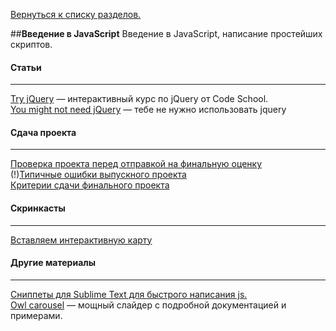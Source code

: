 [Вернуться к списку разделов.](../README.md)

##**Введение в JavaScript**
Введение в JavaScript, написание простейших скриптов.

#### Статьи
----------
[Try jQuery](https://www.codeschool.com/courses/try-jquery) — интерактивный курс по jQuery от Code School.<br>
[You might not need jQuery](http://youmightnotneedjquery.com/) — тебе не нужно использовать jquery



#### Сдача проекта
----------
[Проверка проекта перед отправкой на финальную оценку](https://www.youtube.com/watch?v=1Fs-L46dHpM)<br>
(!)[Типичные ошибки выпускного проекта](http://ourworkspace.ru/htmlacademy/blog/%D1%82%D0%B8%D0%BF%D0%B8%D1%87%D0%BD%D1%8B%D0%B5-%D0%BE%D1%88%D0%B8%D0%B1%D0%BA%D0%B8-%D0%B2%D1%8B%D0%BF%D1%83%D1%81%D0%BA%D0%BD%D0%BE%D0%B3%D0%BE-%D0%BF%D1%80%D0%BE%D0%B5%D0%BA%D1%82%D0%B0/)<br>
[Критерии сдачи финального проекта](../articles/критерии-сдачи-финального-проекта/article.md)<br>

#### Скринкасты
----------
[Вставляем интерактивную карту](https://www.youtube.com/watch?v=FXT0zpss2x4)<br>

#### Другие материалы
----------
[Cниппеты для Sublime Text для быстрого написания js.](https://packagecontrol.io/packages/JavaScript%20%26%20NodeJS%20Snippets)<br>
[Owl carousel](http://www.owlcarousel.owlgraphic.com/) — мощный слайдер с подробной документацией и примерами.
